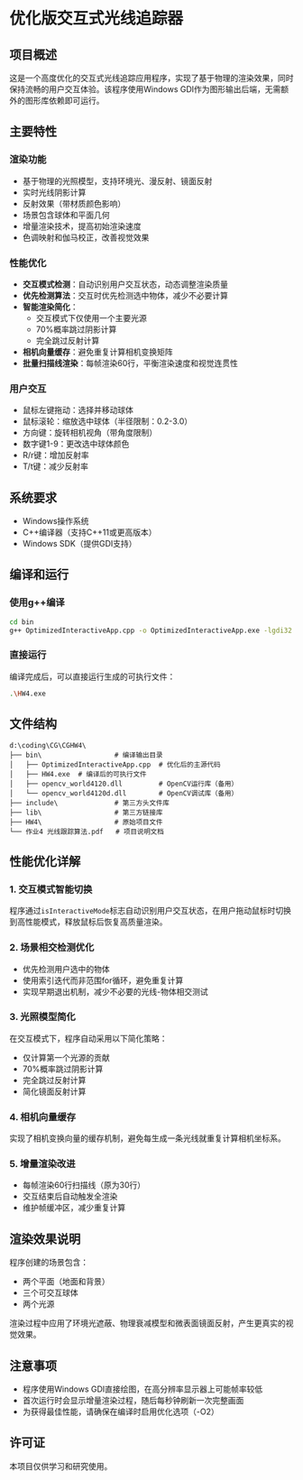 # 优化版交互式光线追踪器

## 项目概述

这是一个高度优化的交互式光线追踪应用程序，实现了基于物理的渲染效果，同时保持流畅的用户交互体验。该程序使用Windows GDI作为图形输出后端，无需额外的图形库依赖即可运行。

## 主要特性

### 渲染功能
- 基于物理的光照模型，支持环境光、漫反射、镜面反射
- 实时光线阴影计算
- 反射效果（带材质颜色影响）
- 场景包含球体和平面几何
- 增量渲染技术，提高初始渲染速度
- 色调映射和伽马校正，改善视觉效果

### 性能优化
- **交互模式检测**：自动识别用户交互状态，动态调整渲染质量
- **优先检测算法**：交互时优先检测选中物体，减少不必要计算
- **智能渲染简化**：
  - 交互模式下仅使用一个主要光源
  - 70%概率跳过阴影计算
  - 完全跳过反射计算
- **相机向量缓存**：避免重复计算相机变换矩阵
- **批量扫描线渲染**：每帧渲染60行，平衡渲染速度和视觉连贯性

### 用户交互
- 鼠标左键拖动：选择并移动球体
- 鼠标滚轮：缩放选中球体（半径限制：0.2-3.0）
- 方向键：旋转相机视角（带角度限制）
- 数字键1-9：更改选中球体颜色
- R/r键：增加反射率
- T/t键：减少反射率

## 系统要求

- Windows操作系统
- C++编译器（支持C++11或更高版本）
- Windows SDK（提供GDI支持）

## 编译和运行

### 使用g++编译

```bash
cd bin
g++ OptimizedInteractiveApp.cpp -o OptimizedInteractiveApp.exe -lgdi32 -O2
```

### 直接运行

编译完成后，可以直接运行生成的可执行文件：

```bash
.\HW4.exe
```

## 文件结构

```
d:\coding\CG\CGHW4\
├── bin\                  # 编译输出目录
│   ├── OptimizedInteractiveApp.cpp  # 优化后的主源代码
│   ├── HW4.exe  # 编译后的可执行文件
│   ├── opencv_world4120.dll         # OpenCV运行库（备用）
│   └── opencv_world4120d.dll        # OpenCV调试库（备用）
├── include\              # 第三方头文件库
├── lib\                  # 第三方链接库
├── HW4\                  # 原始项目文件
└── 作业4 光线跟踪算法.pdf   # 项目说明文档
```

## 性能优化详解

### 1. 交互模式智能切换

程序通过`isInteractiveMode`标志自动识别用户交互状态，在用户拖动鼠标时切换到高性能模式，释放鼠标后恢复高质量渲染。

### 2. 场景相交检测优化

- 优先检测用户选中的物体
- 使用索引迭代而非范围for循环，避免重复计算
- 实现早期退出机制，减少不必要的光线-物体相交测试

### 3. 光照模型简化

在交互模式下，程序自动采用以下简化策略：

- 仅计算第一个光源的贡献
- 70%概率跳过阴影计算
- 完全跳过反射计算
- 简化镜面反射计算

### 4. 相机向量缓存

实现了相机变换向量的缓存机制，避免每生成一条光线就重复计算相机坐标系。

### 5. 增量渲染改进

- 每帧渲染60行扫描线（原为30行）
- 交互结束后自动触发全渲染
- 维护帧缓冲区，减少重复计算

## 渲染效果说明

程序创建的场景包含：
- 两个平面（地面和背景）
- 三个可交互球体
- 两个光源

渲染过程中应用了环境光遮蔽、物理衰减模型和微表面镜面反射，产生更真实的视觉效果。

## 注意事项

- 程序使用Windows GDI直接绘图，在高分辨率显示器上可能帧率较低
- 首次运行时会显示增量渲染过程，随后每秒钟刷新一次完整画面
- 为获得最佳性能，请确保在编译时启用优化选项（-O2）

## 许可证

本项目仅供学习和研究使用。